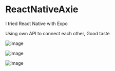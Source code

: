 # ReactNativeAxie

I tried React Native with Expo 

Using own API to connect each other, Good taste

![image](https://user-images.githubusercontent.com/80828464/143800415-34ee3e4f-3795-4864-9e5a-44f131449133.png)

![image](https://user-images.githubusercontent.com/80828464/143800463-1253dda6-9901-4b33-92df-22b578fed639.png)

![image](https://user-images.githubusercontent.com/80828464/143800494-897dcf6e-81eb-46b0-940f-19d81d2618b8.png)
